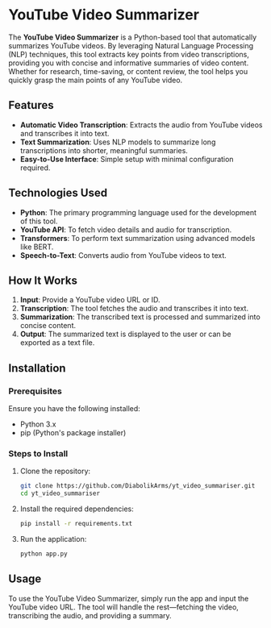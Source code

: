 # YouTube Video Summarizer

The **YouTube Video Summarizer** is a Python-based tool that automatically summarizes YouTube videos. By leveraging Natural Language Processing (NLP) techniques, this tool extracts key points from video transcriptions, providing you with concise and informative summaries of video content. Whether for research, time-saving, or content review, the tool helps you quickly grasp the main points of any YouTube video.

## Features

- **Automatic Video Transcription**: Extracts the audio from YouTube videos and transcribes it into text.
- **Text Summarization**: Uses NLP models to summarize long transcriptions into shorter, meaningful summaries.
- **Easy-to-Use Interface**: Simple setup with minimal configuration required.

## Technologies Used

- **Python**: The primary programming language used for the development of this tool.
- **YouTube API**: To fetch video details and audio for transcription.
- **Transformers**: To perform text summarization using advanced models like BERT.
- **Speech-to-Text**: Converts audio from YouTube videos to text.

## How It Works

1. **Input**: Provide a YouTube video URL or ID.
2. **Transcription**: The tool fetches the audio and transcribes it into text.
3. **Summarization**: The transcribed text is processed and summarized into concise content.
4. **Output**: The summarized text is displayed to the user or can be exported as a text file.

## Installation

### Prerequisites

Ensure you have the following installed:

- Python 3.x
- pip (Python's package installer)

### Steps to Install

1. Clone the repository:
   ```bash
   git clone https://github.com/DiabolikArms/yt_video_summariser.git
   cd yt_video_summariser
   ```

2. Install the required dependencies:
   ```bash
   pip install -r requirements.txt
   ```

3. Run the application:
   ```bash
   python app.py
   ```

## Usage

To use the YouTube Video Summarizer, simply run the app and input the YouTube video URL. The tool will handle the rest—fetching the video, transcribing the audio, and providing a summary.
